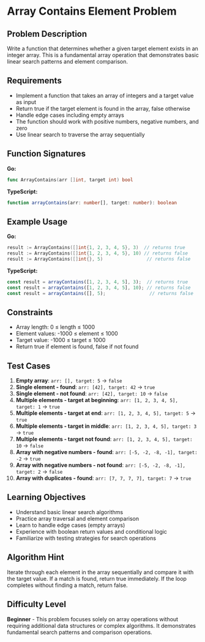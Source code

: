 # Array Contains Element Problem

## Problem Description

Write a function that determines whether a given target element exists in an integer array. This is a fundamental array operation that demonstrates basic linear search patterns and element comparison.

## Requirements

- Implement a function that takes an array of integers and a target value as input
- Return true if the target element is found in the array, false otherwise
- Handle edge cases including empty arrays
- The function should work with positive numbers, negative numbers, and zero
- Use linear search to traverse the array sequentially

## Function Signatures

**Go:**
```go
func ArrayContains(arr []int, target int) bool
```

**TypeScript:**
```typescript
function arrayContains(arr: number[], target: number): boolean
```

## Example Usage

**Go:**
```go
result := ArrayContains([]int{1, 2, 3, 4, 5}, 3)  // returns true
result := ArrayContains([]int{1, 2, 3, 4, 5}, 10) // returns false
result := ArrayContains([]int{}, 5)                // returns false
```

**TypeScript:**
```typescript
const result = arrayContains([1, 2, 3, 4, 5], 3);  // returns true
const result = arrayContains([1, 2, 3, 4, 5], 10); // returns false
const result = arrayContains([], 5);                // returns false
```

## Constraints

- Array length: 0 ≤ length ≤ 1000
- Element values: -1000 ≤ element ≤ 1000
- Target value: -1000 ≤ target ≤ 1000
- Return true if element is found, false if not found

## Test Cases

1. **Empty array**: `arr: [], target: 5` → `false`
2. **Single element - found**: `arr: [42], target: 42` → `true`
3. **Single element - not found**: `arr: [42], target: 10` → `false`
4. **Multiple elements - target at beginning**: `arr: [1, 2, 3, 4, 5], target: 1` → `true`
5. **Multiple elements - target at end**: `arr: [1, 2, 3, 4, 5], target: 5` → `true`
6. **Multiple elements - target in middle**: `arr: [1, 2, 3, 4, 5], target: 3` → `true`
7. **Multiple elements - target not found**: `arr: [1, 2, 3, 4, 5], target: 10` → `false`
8. **Array with negative numbers - found**: `arr: [-5, -2, -8, -1], target: -2` → `true`
9. **Array with negative numbers - not found**: `arr: [-5, -2, -8, -1], target: 2` → `false`
10. **Array with duplicates - found**: `arr: [7, 7, 7, 7], target: 7` → `true`

## Learning Objectives

- Understand basic linear search algorithms
- Practice array traversal and element comparison
- Learn to handle edge cases (empty arrays)
- Experience with boolean return values and conditional logic
- Familiarize with testing strategies for search operations

## Algorithm Hint

Iterate through each element in the array sequentially and compare it with the target value. If a match is found, return true immediately. If the loop completes without finding a match, return false.

## Difficulty Level

**Beginner** - This problem focuses solely on array operations without requiring additional data structures or complex algorithms. It demonstrates fundamental search patterns and comparison operations.